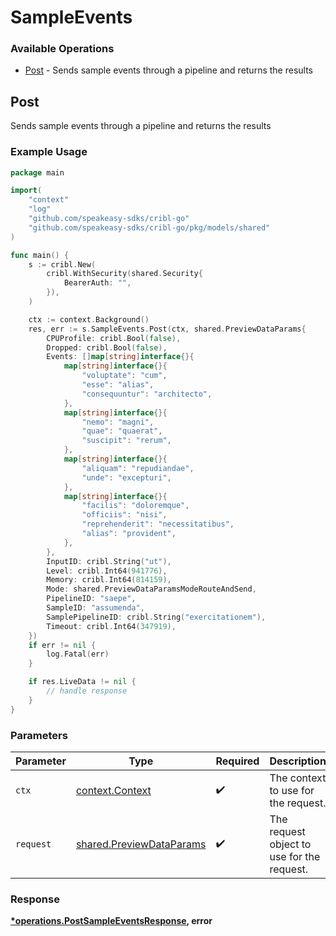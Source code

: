 # SampleEvents

### Available Operations

* [Post](#post) - Sends sample events through a pipeline and returns the results

## Post

Sends sample events through a pipeline and returns the results

### Example Usage

```go
package main

import(
	"context"
	"log"
	"github.com/speakeasy-sdks/cribl-go"
	"github.com/speakeasy-sdks/cribl-go/pkg/models/shared"
)

func main() {
    s := cribl.New(
        cribl.WithSecurity(shared.Security{
            BearerAuth: "",
        }),
    )

    ctx := context.Background()
    res, err := s.SampleEvents.Post(ctx, shared.PreviewDataParams{
        CPUProfile: cribl.Bool(false),
        Dropped: cribl.Bool(false),
        Events: []map[string]interface{}{
            map[string]interface{}{
                "voluptate": "cum",
                "esse": "alias",
                "consequuntur": "architecto",
            },
            map[string]interface{}{
                "nemo": "magni",
                "quae": "quaerat",
                "suscipit": "rerum",
            },
            map[string]interface{}{
                "aliquam": "repudiandae",
                "unde": "excepturi",
            },
            map[string]interface{}{
                "facilis": "doloremque",
                "officiis": "nisi",
                "reprehenderit": "necessitatibus",
                "alias": "provident",
            },
        },
        InputID: cribl.String("ut"),
        Level: cribl.Int64(941776),
        Memory: cribl.Int64(814159),
        Mode: shared.PreviewDataParamsModeRouteAndSend,
        PipelineID: "saepe",
        SampleID: "assumenda",
        SamplePipelineID: cribl.String("exercitationem"),
        Timeout: cribl.Int64(347919),
    })
    if err != nil {
        log.Fatal(err)
    }

    if res.LiveData != nil {
        // handle response
    }
}
```

### Parameters

| Parameter                                                            | Type                                                                 | Required                                                             | Description                                                          |
| -------------------------------------------------------------------- | -------------------------------------------------------------------- | -------------------------------------------------------------------- | -------------------------------------------------------------------- |
| `ctx`                                                                | [context.Context](https://pkg.go.dev/context#Context)                | :heavy_check_mark:                                                   | The context to use for the request.                                  |
| `request`                                                            | [shared.PreviewDataParams](../../models/shared/previewdataparams.md) | :heavy_check_mark:                                                   | The request object to use for the request.                           |


### Response

**[*operations.PostSampleEventsResponse](../../models/operations/postsampleeventsresponse.md), error**

